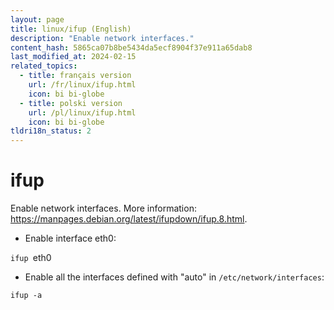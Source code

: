 ```yaml
---
layout: page
title: linux/ifup (English)
description: "Enable network interfaces."
content_hash: 5865ca07b8be5434da5ecf8904f37e911a65dab8
last_modified_at: 2024-02-15
related_topics:
  - title: français version
    url: /fr/linux/ifup.html
    icon: bi bi-globe
  - title: polski version
    url: /pl/linux/ifup.html
    icon: bi bi-globe
tldri18n_status: 2
---
```

# ifup

Enable network interfaces.
More information: <https://manpages.debian.org/latest/ifupdown/ifup.8.html>.

- Enable interface eth0:

`ifup `<span class="tldr-var badge badge-pill bg-dark-lm bg-white-dm text-white-lm text-dark-dm font-weight-bold">eth0</span>

- Enable all the interfaces defined with "auto" in `/etc/network/interfaces`:

`ifup -a`
